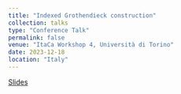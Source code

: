 ```yaml
---
title: "Indexed Grothendieck construction"
collection: talks
type: "Conference Talk"
permalink: false
venue: "ItaCa Workshop 4, Università di Torino"
date: 2023-12-18
location: "Italy"
---
```

[Slides]()
